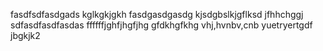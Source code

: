 fasdfsdfasdgads
kglkgkjgkh
fasdgasdgasdg
kjsdgbslkjgflksd
jfhhchggj
sdfasdfasdfasdas
ffffffjghfjhgfjhg
gfdkhgfkhg
vhj,hvnbv,cnb
yuetryertgdf
jbgkjk2
